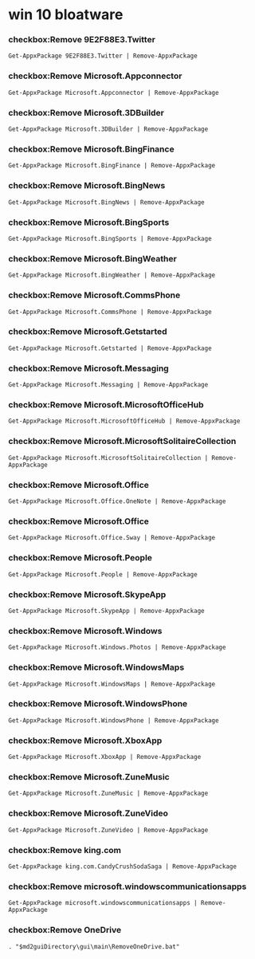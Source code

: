 # win 10 bloatware

### checkbox:Remove 9E2F88E3.Twitter
`Get-AppxPackage 9E2F88E3.Twitter | Remove-AppxPackage`

### checkbox:Remove Microsoft.Appconnector
`Get-AppxPackage Microsoft.Appconnector | Remove-AppxPackage`

### checkbox:Remove Microsoft.3DBuilder
`Get-AppxPackage Microsoft.3DBuilder | Remove-AppxPackage`

### checkbox:Remove Microsoft.BingFinance
`Get-AppxPackage Microsoft.BingFinance | Remove-AppxPackage`

### checkbox:Remove Microsoft.BingNews
`Get-AppxPackage Microsoft.BingNews | Remove-AppxPackage`

### checkbox:Remove Microsoft.BingSports
`Get-AppxPackage Microsoft.BingSports | Remove-AppxPackage`

### checkbox:Remove Microsoft.BingWeather
`Get-AppxPackage Microsoft.BingWeather | Remove-AppxPackage`

### checkbox:Remove Microsoft.CommsPhone
`Get-AppxPackage Microsoft.CommsPhone | Remove-AppxPackage`

### checkbox:Remove Microsoft.Getstarted
`Get-AppxPackage Microsoft.Getstarted | Remove-AppxPackage`

### checkbox:Remove Microsoft.Messaging
`Get-AppxPackage Microsoft.Messaging | Remove-AppxPackage`

### checkbox:Remove Microsoft.MicrosoftOfficeHub
`Get-AppxPackage Microsoft.MicrosoftOfficeHub | Remove-AppxPackage`

### checkbox:Remove Microsoft.MicrosoftSolitaireCollection
`Get-AppxPackage Microsoft.MicrosoftSolitaireCollection | Remove-AppxPackage`

### checkbox:Remove Microsoft.Office
`Get-AppxPackage Microsoft.Office.OneNote | Remove-AppxPackage`

### checkbox:Remove Microsoft.Office
`Get-AppxPackage Microsoft.Office.Sway | Remove-AppxPackage`

### checkbox:Remove Microsoft.People
`Get-AppxPackage Microsoft.People | Remove-AppxPackage`

### checkbox:Remove Microsoft.SkypeApp
`Get-AppxPackage Microsoft.SkypeApp | Remove-AppxPackage`

### checkbox:Remove Microsoft.Windows
`Get-AppxPackage Microsoft.Windows.Photos | Remove-AppxPackage`

### checkbox:Remove Microsoft.WindowsMaps
`Get-AppxPackage Microsoft.WindowsMaps | Remove-AppxPackage`

### checkbox:Remove Microsoft.WindowsPhone
`Get-AppxPackage Microsoft.WindowsPhone | Remove-AppxPackage`

### checkbox:Remove Microsoft.XboxApp
`Get-AppxPackage Microsoft.XboxApp | Remove-AppxPackage`

### checkbox:Remove Microsoft.ZuneMusic
`Get-AppxPackage Microsoft.ZuneMusic | Remove-AppxPackage`

### checkbox:Remove Microsoft.ZuneVideo
`Get-AppxPackage Microsoft.ZuneVideo | Remove-AppxPackage`

### checkbox:Remove king.com
`Get-AppxPackage king.com.CandyCrushSodaSaga | Remove-AppxPackage`

### checkbox:Remove microsoft.windowscommunicationsapps
`Get-AppxPackage microsoft.windowscommunicationsapps | Remove-AppxPackage`

### checkbox:Remove OneDrive
`. "$md2guiDirectory\gui\main\RemoveOneDrive.bat"`

